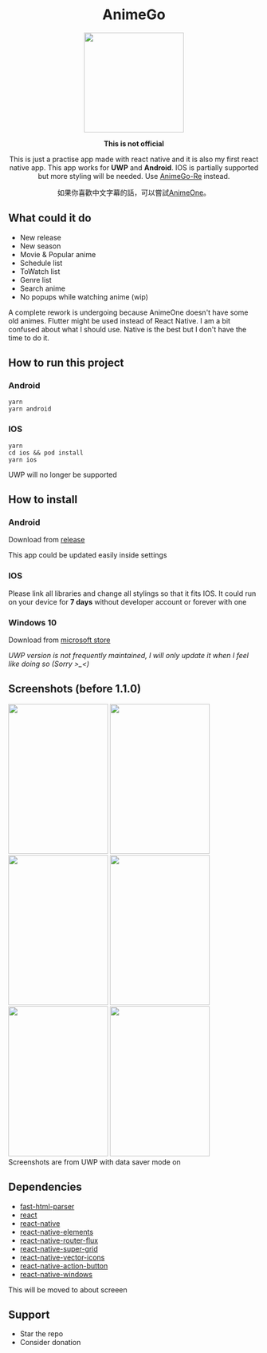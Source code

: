 <div align="center">
<h1>AnimeGo</h1>
<img src="https://raw.githubusercontent.com/HenryQuan/React-Native-GoGoAnime/react-native/sketch/Icons/AppIcon.png" width="200px" height="200px" />

**This is not official**

This is just a practise app made with react native and it is also my first react native app.
This app works for **UWP** and **Android**. IOS is partially supported but more styling will be needed.
Use [AnimeGo-Re](https://github.com/HenryQuan/AnimeGo-Re/tree/85753e37de4023f038b591de7d832445a0eb55a3) instead.

如果你喜歡中文字幕的話，可以嘗試[AnimeOne](https://github.com/HenryQuan/AnimeOne)。
</div>

## What could it do
- New release
- New season
- Movie & Popular anime
- Schedule list
- ToWatch list
- Genre list
- Search anime
- No popups while watching anime (wip)

A complete rework is undergoing because AnimeOne doesn't have some old animes. Flutter might be used instead of React Native. I am a bit confused about what I should use. Native is the best but I don't have the time to do it. 

## How to run this project
### Android
~~~~
yarn
yarn android
~~~~
### IOS
~~~~
yarn
cd ios && pod install
yarn ios
~~~~

UWP will no longer be supported

## How to install
### **Android**
Download from [release](https://github.com/HenryQuan/React-Native-GoGoAnime/releases)

This app could be updated easily inside settings
### **IOS**
Please link all libraries and change all stylings so that it fits IOS. It could run on your device for **7 days** without developer account or forever with one
### **Windows 10**
Download from [microsoft store](https://www.microsoft.com/en-AU/store/p/anime-go/9mx3qr26zfdj?rtc=1)

*UWP version is not frequently maintained, I will only update it when I feel like doing so (Sorry >_<)*

## Screenshots (before 1.1.0)
<div>
  <img src="https://raw.githubusercontent.com/HenryQuan/React-Native-GoGoAnime/react-native/screenshots/UWP/1.PNG" width="200px" height="300px" />
  <img src="https://raw.githubusercontent.com/HenryQuan/React-Native-GoGoAnime/react-native/screenshots/UWP/2.PNG" width="200px" height="300px" />
  <img src="https://raw.githubusercontent.com/HenryQuan/React-Native-GoGoAnime/react-native/screenshots/UWP/3.PNG" width="200px" height="300px" />
  <img src="https://raw.githubusercontent.com/HenryQuan/React-Native-GoGoAnime/react-native/screenshots/UWP/4.PNG" width="200px" height="300px" />
  <img src="https://raw.githubusercontent.com/HenryQuan/React-Native-GoGoAnime/react-native/screenshots/UWP/5.PNG" width="200px" height="300px" />
  <img src="https://raw.githubusercontent.com/HenryQuan/React-Native-GoGoAnime/react-native/screenshots/UWP/6.PNG" width="200px" height="300px" />
</div>
Screenshots are from UWP with data saver mode on

## Dependencies
* [fast-html-parser](https://github.com/ashi009/node-fast-html-parser)
* [react](https://github.com/facebook/react)
* [react-native](https://github.com/facebook/react-native)
* [react-native-elements](https://github.com/react-native-training/react-native-elements)
* [react-native-router-flux](https://github.com/aksonov/react-native-router-flux)
* [react-native-super-grid](https://github.com/saleel/react-native-super-grid)
* [react-native-vector-icons](https://github.com/oblador/react-native-vector-icons)
* [react-native-action-button](https://github.com/mastermoo/react-native-action-button)
* [react-native-windows](https://github.com/Microsoft/react-native-windows)

This will be moved to about screeen

## Support
- Star the repo
- Consider donation
